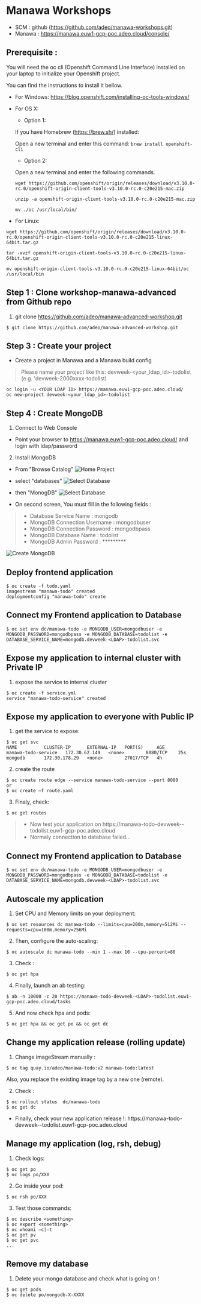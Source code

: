 # Manawa Workshops

* SCM             : github (https://github.com/adeo/manawa-workshops.git)
* Manawa            : https://manawa.euw1-gcp-poc.adeo.cloud/console/


## Prerequisite :

You will need the oc cli (Openshift Command Line Interface) installed on your laptop to initialize your Openshift project.

You can find the instructions to install it bellow. 
* For Windows: https://blog.openshift.com/installing-oc-tools-windows/
* For OS X: 
  * Option 1: 
  
  If you have Homebrew (https://brew.sh/) installed:

  Open a new terminal and enter this command: 
  `brew install openshift-cli`
  * Option 2:
  
  Open a new terminal and enter the following commands.
  ```
  wget https://github.com/openshift/origin/releases/download/v3.10.0-rc.0/openshift-origin-client-tools-v3.10.0-rc.0-c20e215-mac.zip

  unzip -a openshift-origin-client-tools-v3.10.0-rc.0-c20e215-mac.zip
  
  mv ./oc /usr/local/bin/
  ```


* For Linux:  
```
wget https://github.com/openshift/origin/releases/download/v3.10.0-rc.0/openshift-origin-client-tools-v3.10.0-rc.0-c20e215-linux-64bit.tar.gz

tar -xvzf openshift-origin-client-tools-v3.10.0-rc.0-c20e215-linux-64bit.tar.gz

mv openshift-origin-client-tools-v3.10.0-rc.0-c20e215-linux-64bit/oc /usr/local/bin
```


## Step 1 : Clone workshop-manawa-advanced from Github repo
1. git clone https://github.com/adeo/manawa-advanced-workshop.git
```
$ git clone https://github.com/adeo/manawa-advanced-workshop.git
```



## Step 3 : Create your project 

* Create a project in Manawa and a Manawa build config

> Please name your project like this: devweek-<your_ldap_id>-todolist (e.g. 'devweek-2000xxxx-todolist)

```
oc login -u <YOUR LDAP ID> https://manawa.euw1-gcp-poc.adeo.cloud/
oc new-project devweek-<your_ldap_id>-todolist
```


## Step 4 : Create MongoDB  

1. Connect to Web Console 
* Point your browser to https://manawa.euw1-gcp-poc.adeo.cloud/ and login with ldap/password

2. Install MongoDB
* From "Browse Catalog" 
![Home Project](./Tutorial/screens/Home-Project.png)


* select "databases"
![Select Database](./Tutorial/screens/Catalog-Select-Database.png)



* then "MonogDB" 
![Select Database](./Tutorial/screens/Catalog-Select-MongoDB.png)


* On second screen, You must fill in the following fields :

> * Database Service Name : mongodb
> * MongoDB Connection Username : mongodbuser
> * MongoDB Connection Password : mongodbpass
> * MongoDB Database Name : todolist
> * MongoDB Admin Password : *********

![Create MongoDB](./Tutorial/screens/Catalog-Create-MongoDB.png)

## Deploy frontend application

```
$ oc create -f todo.yaml 
imagestream "manawa-todo" created
deploymentconfig "manawa-todo" create
```

## Connect my Frontend application to Database

```
$ oc set env dc/manawa-todo -e MONGODB_USER=mongodbuser -e MONGODB_PASSWORD=mongodbpass -e MONGODB_DATABASE=todolist -e DATABASE_SERVICE_NAME=mongodb.devweek-<LDAP>-todolist.svc
```

## Expose my application to internal cluster with Private IP

1. expose the service to internal cluster
```
$ oc create -f service.yml 
service "manawa-todo-service" created
```

## Expose my application to everyone with Public IP

1. get the service to expose:

```
$ oc get svc
NAME          CLUSTER-IP      EXTERNAL-IP   PORT(S)     AGE
manawa-todo-service   172.30.62.149   <none>        8080/TCP    25s
mongodb       172.30.178.29   <none>        27017/TCP   4h
```

2. create the route
```
$ oc create route edge --service manawa-todo-service --port 8080
or 
$ oc create –f route.yaml
```


3. Finaly, check:
```
$ oc get routes
```

> * Now test your application on https://manawa-todo-devweek-<YOUR LDAP ID>-todolist.euw1-gcp-poc.adeo.cloud
> * Normaly connection to database failed... 

## Connect my Frontend application to Database

```
$ oc set env dc/manawa-todo -e MONGODB_USER=mongodbuser -e MONGODB_PASSWORD=mongodbpass -e MONGODB_DATABASE=todolist -e DATABASE_SERVICE_NAME=mongodb.devweek-<LDAP>-todolist.svc
```


## Autoscale my application
1. Set CPU and Memory limits on your deployment:
```
$ oc set resources dc manawa-todo --limits=cpu=200m,memory=512Mi --requests=cpu=100m,memory=256Mi
```

2. Then, configure the auto-scaling:
```
$ oc autoscale dc manawa-todo --min 1 --max 10 --cpu-percent=80
```

3. Check :
```
$ oc get hpa
```

4. Finally, launch an ab testing:
```
$ ab -n 10000 -c 20 https://manawa-todo-devweek-<LDAP>-todolist.euw1-gcp-poc.adeo.cloud/tasks
```

5. And now check hpa and pods:
```
$ oc get hpa && oc get po && oc get dc
```

## Change my application release (rolling update)


1. Change imageStream manually :
```
$ oc tag quay.io/adeo/manawa-todo:v2 manawa-todo:latest
```

Also, you replace the existing image tag by a new one (remote).


2. Check :
```
$ oc rollout status  dc/manawa-todo
$ oc get dc
```

* Finally, check your new application release !:
https://manawa-todo-devweek-<LDAP>-todolist.euw1-gcp-poc.adeo.cloud

## Manage my application (log, rsh, debug)

1. Check logs:
```
$ oc get po
$ oc logs po/XXX
```


2. Go inside your pod:
```
$ oc rsh po/XXX
```


3. Test those commands: 
```
$ oc describe <something>
$ oc export <something>
$ oc whoami –c|-t
$ oc get pv
$ oc get pvc
...
```

## Remove my database

1. Delete your mongo database and check what is going on !
```
$ oc get pods
$ oc delete po/mongodb-X-XXXX
```
